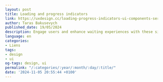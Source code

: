 ```yaml
---
layout: post
title: Loading and progress indicators
link: https://uxdesign.cc/loading-progress-indicators-ui-components-series-f4b1fc35339a
author: Taras Bakusevych
published_date: 19/05/2024
description: Engage users and enhance waiting experiences with these simple recommendations.
language: en
categories:
- Liens
tags:
- design
- ui
og-tags: design, ui
permalink: "/:categories/:year/:month/:day/:title/"
date: '2024-11-05 20:55:44 +0100'
---
```

